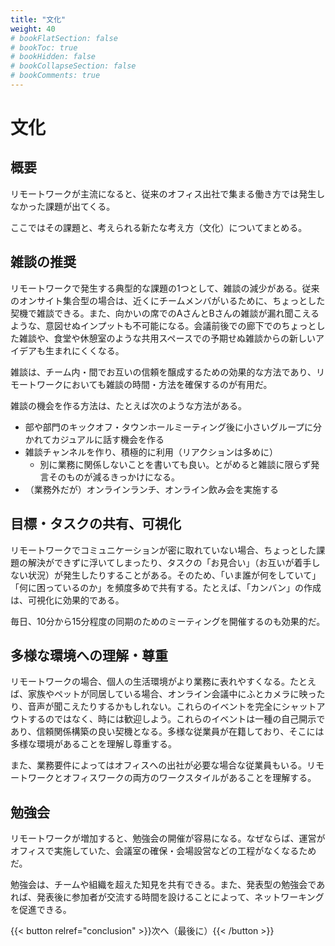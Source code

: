 ```yaml
---
title: "文化"
weight: 40
# bookFlatSection: false
# bookToc: true
# bookHidden: false
# bookCollapseSection: false
# bookComments: true
---
```


# 文化

## 概要

リモートワークが主流になると、従来のオフィス出社で集まる働き方では発生しなかった課題が出てくる。

ここではその課題と、考えられる新たな考え方（文化）についてまとめる。

## 雑談の推奨

リモートワークで発生する典型的な課題の1つとして、雑談の減少がある。従来のオンサイト集合型の場合は、近くにチームメンバがいるために、ちょっとした契機で雑談できる。また、向かいの席でのAさんとBさんの雑談が漏れ聞こえるような、意図せぬインプットも不可能になる。会議前後での廊下でのちょっとした雑談や、食堂や休憩室のような共用スペースでの予期せぬ雑談からの新しいアイデアも生まれにくくなる。

雑談は、チーム内・間でお互いの信頼を醸成するための効果的な方法であり、リモートワークにおいても雑談の時間・方法を確保するのが有用だ。

雑談の機会を作る方法は、たとえば次のような方法がある。

- 部や部門のキックオフ・タウンホールミーティング後に小さいグループに分かれてカジュアルに話す機会を作る
- 雑談チャンネルを作り、積極的に利用（リアクションは多めに）
  -   別に業務に関係しないことを書いても良い。とがめると雑談に限らず発言そのものが減るきっかけになる。
- （業務外だが）オンラインランチ、オンライン飲み会を実施する

## 目標・タスクの共有、可視化

リモートワークでコミュニケーションが密に取れていない場合、ちょっとした課題の解決ができずに浮いてしまったり、タスクの「お見合い」（お互いが着手しない状況）が発生したりすることがある。そのため、「いま誰が何をしていて」「何に困っているのか」を頻度多めで共有する。たとえば、「カンバン」の作成は、可視化に効果的である。

毎日、10分から15分程度の同期のためのミーティングを開催するのも効果的だ。

## 多様な環境への理解・尊重

リモートワークの場合、個人の生活環境がより業務に表れやすくなる。たとえば、家族やペットが同居している場合、オンライン会議中にふとカメラに映ったり、音声が聞こえたりするかもしれない。これらのイベントを完全にシャットアウトするのではなく、時には歓迎しよう。これらのイベントは一種の自己開示であり、信頼関係構築の良い契機となる。多様な従業員が在籍しており、そこには多様な環境があることを理解し尊重する。

また、業務要件によってはオフィスへの出社が必要な場合な従業員もいる。リモートワークとオフィスワークの両方のワークスタイルがあることを理解する。

## 勉強会

リモートワークが増加すると、勉強会の開催が容易になる。なぜならば、運営がオフィスで実施していた、会議室の確保・会場設営などの工程がなくなるためだ。

勉強会は、チームや組織を超えた知見を共有できる。また、発表型の勉強会であれば、発表後に参加者が交流する時間を設けることによって、ネットワーキングを促進できる。

{{< button relref="conclusion" >}}次へ（最後に）{{< /button >}}
